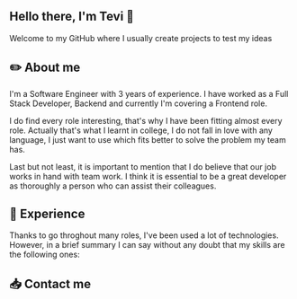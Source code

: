 ## Hello there, I'm Tevi 👋
Welcome to my GitHub where I usually create projects to test my ideas


## :pencil2: About me
I'm a Software Engineer with 3 years of experience. I have worked as a Full Stack Developer, Backend and currently I'm covering a Frontend role. 

I do find every role interesting, that's why I have been fitting almost every role. Actually that's what I learnt in college, I do not fall in love with any language, I just want to use which fits better to solve the problem my team has.

Last but not least, it is important to mention that I do believe that our job works in hand with team work. I think it is essential to be a great developer as thoroughly a person who can assist their colleagues.


## :briefcase: Experience
Thanks to go throghout many roles, I've been used a lot of technologies. However, in a brief summary I can say without any doubt that my skills are the following ones:


## :inbox_tray: Contact me


<!--
**TeviBR99/TeviBR99** is a ✨ _special_ ✨ repository because its `README.md` (this file) appears on your GitHub profile.

Here are some ideas to get you started:

- 🔭 I’m currently working on ...
- 🌱 I’m currently learning ...
- 👯 I’m looking to collaborate on ...
- 🤔 I’m looking for help with ...
- 💬 Ask me about ...
- 📫 How to reach me: ...
- 😄 Pronouns: ...
- ⚡ Fun fact: ...
-->
